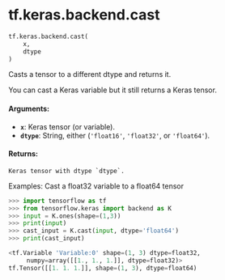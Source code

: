 <div itemscope itemtype="http://developers.google.com/ReferenceObject">
<meta itemprop="name" content="tf.keras.backend.cast" />
<meta itemprop="path" content="Stable" />
</div>

# tf.keras.backend.cast

``` python
tf.keras.backend.cast(
    x,
    dtype
)
```

Casts a tensor to a different dtype and returns it.

You can cast a Keras variable but it still returns a Keras tensor.

#### Arguments:

* <b>`x`</b>: Keras tensor (or variable).
* <b>`dtype`</b>: String, either (`'float16'`, `'float32'`, or `'float64'`).


#### Returns:

    Keras tensor with dtype `dtype`.

Examples:
    Cast a float32 variable to a float64 tensor

```python
>>> import tensorflow as tf
>>> from tensorflow.keras import backend as K
>>> input = K.ones(shape=(1,3))
>>> print(input)
>>> cast_input = K.cast(input, dtype='float64')
>>> print(cast_input)

<tf.Variable 'Variable:0' shape=(1, 3) dtype=float32,
     numpy=array([[1., 1., 1.]], dtype=float32)>
tf.Tensor([[1. 1. 1.]], shape=(1, 3), dtype=float64)
```